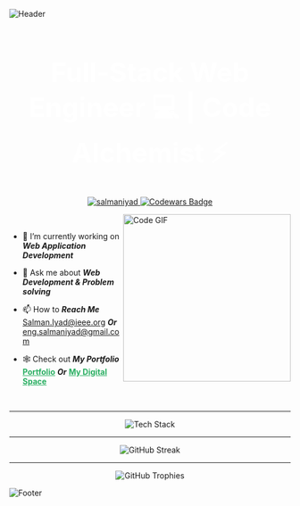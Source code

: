 ![Header](https://capsule-render.vercel.app/api?type=waving&height=230&color=gradient&text=Hi,%20I'm%20Salman%20Abualhin%20👋&reversal=false&textBg=false&fontAlign=50&animation=fadeIn&strokeWidth=2&stroke=fff&fontSize=45&fontAlignY=46)

<h1 align="center" style="color: white; font-size: 3rem; font-weight: bold;">Full-Stack Web Engineer 💻 | Code Alchemist ⚡</h1>
<p align="center">
  <a href="https://www.github.com/SalmanIyad">
    <img src="https://komarev.com/ghpvc/?username=salmaniyad&label=Profile%20views&color=blue&style=flat-square" alt="salmaniyad" /> 
  </a>
  <a href="https://www.codewars.com/users/SalmanIyad">
    <img src="https://www.codewars.com/users/SalmanIyad/badges/small" alt="Codewars Badge" />
  </a>
</p>
<!-- 🎉 Fun Signature GIF -->
<img align="right" src="https://gidigi.com/cdn/love.gif" alt="Code GIF" width="300" />

<br style="height: 40px" />

<!-- 🌍 Social & Contact Section -->
- 🚀 I’m currently working on ***Web Application Development***

- 💬 Ask me about ***Web Development & Problem solving***

- 📫 How to ***Reach Me*** <a href="mailto:salman.iyad@ieee.org" style="color: #3498db; font-weight: bold;">Salman.Iyad@ieee.org</a> ***Or*** <a href="mailto:eng.salmaniyad@gmail.com" style="color: #3498db; font-weight: bold;">eng.salmaniyad@gmail.com</a> 

- 🕸️ Check out ***My Portfolio*** <a href="https://salmaniyad.vercel.app" style="color: #27ae60; font-weight: bold;">Portfolio</a> ***Or*** <a href="https://salman.is-a.dev" style="color: #27ae60; font-weight: bold;">My Digital Space</a>

<br style="height: 40px" />

---

<!-- 🔥 Skills Showcase with Animated Icons -->
<p align="center">
    <img src="https://skillicons.dev/icons?i=html,css,js,ts,react,nextjs,electron,htmx,redux,nodejs,express,nestjs,mongodb,appwrite,postgres,mysql,prisma,firebase,fastapi,aws,gcp,docker,tailwind,sass,materialui,bootstrap,threejs,vercel,heroku,babel,webpack,npm,yarn,pnpm,vite,bun,vscode,webstorm,vim,git,github,postman,figma,md,notion,devto,linkedin,windows,linux,ubuntu,arch,php,java,cpp,c&perline=11" alt="Tech Stack" />
</p>

---

<!-- 🔥 GitHub Stats & Streaks -->
<p align="center">
  <img src="https://github-readme-streak-stats.herokuapp.com/?user=SalmanIyad&theme=black-ice&hide_border=true&stroke=0000&background=0D1117&ring=e05397&fire=e05397&currStreakLabel=e05397&bg_color=30,e96443,904e95&title_color=fff&text_color=fff" alt="GitHub Streak" />
</p>

---

<!-- 🏆 Trophies & Achievements -->
<p align="center">
  <img src="https://github-profile-trophy.vercel.app/?username=SalmanIyad&theme=algolia&no-frame=true&no-bg=true&column=7&row=1" alt="GitHub Trophies" />
</p>

![Footer](https://capsule-render.vercel.app/api?type=waving&height=230&color=gradient&text=🔻%20Check%20Out%20My%20Pinned%20Repos%20🔻&reversal=false&textBg=false&fontAlign=50&animation=twinkling&fontSize=36&fontAlignY=71&section=footer)
